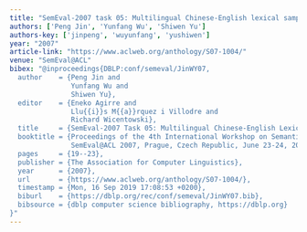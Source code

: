 ```yaml
---
title: "SemEval-2007 task 05: Multilingual Chinese-English lexical sample task"
authors: ['Peng Jin', 'Yunfang Wu', 'Shiwen Yu']
authors-key: ['jinpeng', 'wuyunfang', 'yushiwen']
year: "2007"
article-link: "https://www.aclweb.org/anthology/S07-1004/"
venue: "SemEval@ACL"
bibex: "@inproceedings{DBLP:conf/semeval/JinWY07,
  author    = {Peng Jin and
               Yunfang Wu and
               Shiwen Yu},
  editor    = {Eneko Agirre and
               Llu{{i}}s M{{a}}rquez i Villodre and
               Richard Wicentowski},
  title     = {SemEval-2007 Task 05: Multilingual Chinese-English Lexical Sample},
  booktitle = {Proceedings of the 4th International Workshop on Semantic Evaluations,
               SemEval@ACL 2007, Prague, Czech Republic, June 23-24, 2007},
  pages     = {19--23},
  publisher = {The Association for Computer Linguistics},
  year      = {2007},
  url       = {https://www.aclweb.org/anthology/S07-1004/},
  timestamp = {Mon, 16 Sep 2019 17:08:53 +0200},
  biburl    = {https://dblp.org/rec/conf/semeval/JinWY07.bib},
  bibsource = {dblp computer science bibliography, https://dblp.org}
}"
---
```

